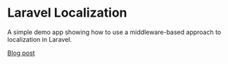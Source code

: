# Laravel Localization

A simple demo app showing how to use a middleware-based approach to localization in Laravel.

[Blog post](https://masteringlaravel.io/daily/2023-11-28-a-simple-approach-to-localization-using-middleware)
